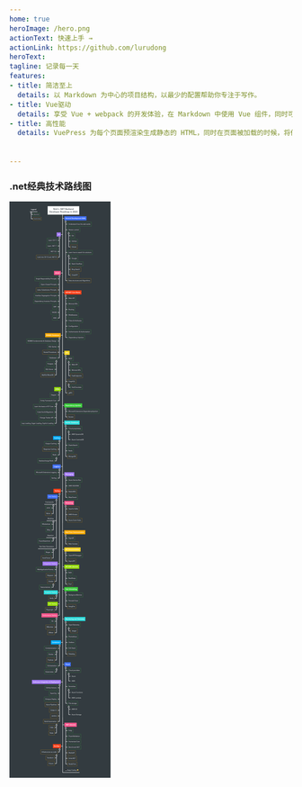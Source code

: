 ```yaml
---
home: true
heroImage: /hero.png
actionText: 快速上手 →
actionLink: https://github.com/lurudong
heroText: 
tagline: 记录每一天
features:
- title: 简洁至上
  details: 以 Markdown 为中心的项目结构，以最少的配置帮助你专注于写作。
- title: Vue驱动
  details: 享受 Vue + webpack 的开发体验，在 Markdown 中使用 Vue 组件，同时可以使用 Vue 来开发自定义主题。
- title: 高性能
  details: VuePress 为每个页面预渲染生成静态的 HTML，同时在页面被加载的时候，将作为 SPA 运行。


---
```


### .net经典技术路线图
![Alt text](.vuepress/public/.net%E6%8A%80%E6%9C%AF%E8%B7%AF%E7%BA%BF.png)
